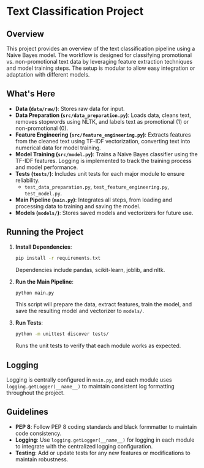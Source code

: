 # Text Classification Project

## Overview
This project provides an overview of the text classification pipeline using a Naive Bayes model. The workflow is designed for classifying promotional vs. non-promotional text data by leveraging feature extraction techniques and model training steps. The setup is modular to allow easy integration or adaptation with different models.

## What's Here
- **Data (`data/raw/`)**: Stores raw data for input.
- **Data Preparation (`src/data_preparation.py`)**: Loads data, cleans text, removes stopwords using NLTK, and labels text as promotional (1) or non-promotional (0).
- **Feature Engineering (`src/feature_engineering.py`)**: Extracts features from the cleaned text using TF-IDF vectorization, converting text into numerical data for model training.
- **Model Training (`src/model.py`)**: Trains a Naive Bayes classifier using the TF-IDF features. Logging is implemented to track the training process and model performance.
- **Tests (`tests/`)**: Includes unit tests for each major module to ensure reliability.
  - `test_data_preparation.py`, `test_feature_engineering.py`, `test_model.py`.
- **Main Pipeline (`main.py`)**: Integrates all steps, from loading and processing data to training and saving the model.
- **Models (`models/`)**: Stores saved models and vectorizers for future use.

## Running the Project
1. **Install Dependencies**:
   ```sh
   pip install -r requirements.txt
   ```
   Dependencies include pandas, scikit-learn, joblib, and nltk.

2. **Run the Main Pipeline**:
   ```sh
   python main.py
   ```
   This script will prepare the data, extract features, train the model, and save the resulting model and vectorizer to `models/`.

3. **Run Tests**:
   ```sh
   python -m unittest discover tests/
   ```
   Runs the unit tests to verify that each module works as expected.

## Logging
Logging is centrally configured in `main.py`, and each module uses `logging.getLogger(__name__)` to maintain consistent log formatting throughout the project.

## Guidelines
- **PEP 8**: Follow PEP 8 coding standards and black formmatter to maintain code consistency.
- **Logging**: Use `logging.getLogger(__name__)` for logging in each module to integrate with the centralized logging configuration.
- **Testing**: Add or update tests for any new features or modifications to maintain robustness.
